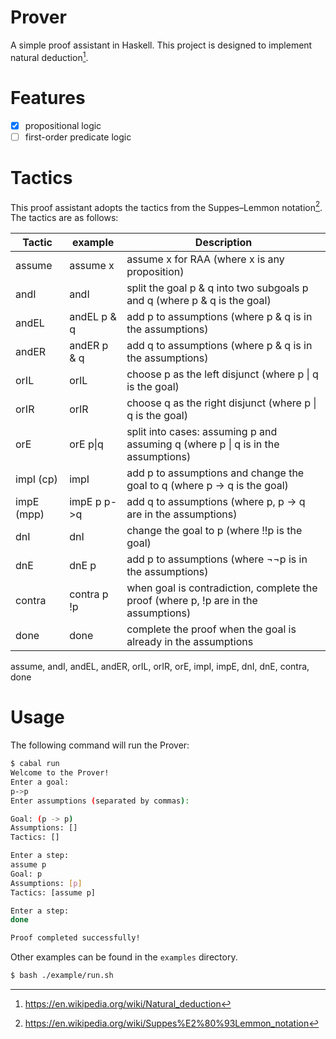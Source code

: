 # Prover

A simple proof assistant in Haskell.
This project is designed to implement natural deduction[^1].

# Features

- [x] propositional logic
- [ ] first-order predicate logic

# Tactics

This proof assistant adopts the tactics from the Suppes–Lemmon notation[^2].
The tactics are as follows:

| Tactic     | example     | Description                                                                         |
| ---------- | ----------- | ----------------------------------------------------------------------------------- |
| assume     | assume x    | assume x for RAA (where x is any proposition)                                       |
| andI       | andI        | split the goal p & q into two subgoals p and q (where p & q is the goal)            |
| andEL      | andEL p & q | add p to assumptions (where p & q is in the assumptions)                            |
| andER      | andER p & q | add q to assumptions (where p & q is in the assumptions)                            |
| orIL       | orIL        | choose p as the left disjunct (where p \| q is the goal)                            |
| orIR       | orIR        | choose q as the right disjunct (where p \| q is the goal)                           |
| orE        | orE p\|q    | split into cases: assuming p and assuming q (where p \| q is in the assumptions)    |
| impI (cp)  | impI        | add p to assumptions and change the goal to q (where p -> q is the goal)            |
| impE (mpp) | impE p p->q | add q to assumptions (where p, p -> q are in the assumptions)                       |
| dnI        | dnI         | change the goal to p (where !!p is the goal)                                        |
| dnE        | dnE p       | add p to assumptions (where ¬¬p is in the assumptions)                              |
| contra     | contra p !p | when goal is contradiction, complete the proof (where p, !p are in the assumptions) |
| done       | done        | complete the proof when the goal is already in the assumptions                      |

assume, andI, andEL, andER, orIL, orIR, orE, impI, impE, dnI, dnE, contra, done

# Usage

The following command will run the Prover:

```bash
$ cabal run
Welcome to the Prover!
Enter a goal:
p->p
Enter assumptions (separated by commas):

Goal: (p -> p)
Assumptions: []
Tactics: []

Enter a step:
assume p
Goal: p
Assumptions: [p]
Tactics: [assume p]

Enter a step:
done

Proof completed successfully!
```

Other examples can be found in the `examples` directory.

```bash
$ bash ./example/run.sh
```

[^1]: https://en.wikipedia.org/wiki/Natural_deduction
[^2]: https://en.wikipedia.org/wiki/Suppes%E2%80%93Lemmon_notation
